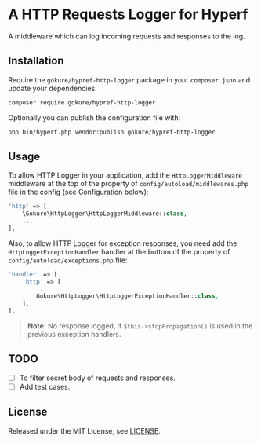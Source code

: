 # A HTTP Requests Logger for Hyperf

A middleware which can log incoming requests and responses to the log.

## Installation

Require the `gokure/hypref-http-logger` package in your `composer.json` and update your dependencies:

```sh
composer require gokure/hypref-http-logger
```

Optionally you can publish the configuration file with:

```sh
php bin/hyperf.php vendor:publish gokure/hypref-http-logger
```

## Usage

To allow HTTP Logger in your application, add the `HttpLoggerMiddleware` middleware at the top of the property of `config/autoload/middlewares.php` file in the config (see Configuration below):

```php
'http' => [
    \Gokure\HttpLogger\HttpLoggerMiddleware::class,
    ...
],
```

Also, to allow HTTP Logger for exception responses, you need add the `HttpLoggerExceptionHandler` handler at the bottom of the property of `config/autoload/exceptions.php` file:

```php
'handler' => [
    'http' => [
        ...
        Gokure\HttpLogger\HttpLoggerExceptionHandler::class,
    ],
],
```

> **Note:** No response logged, if `$this->stopPropagation()` is used in the previous exception handlers.

## TODO

- [ ] To filter secret body of requests and responses.
- [ ] Add test cases.

## License

Released under the MIT License, see [LICENSE](LICENSE).
